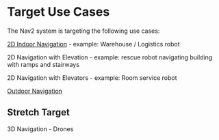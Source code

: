 

# Target Use Cases
The Nav2 system is targeting the following use cases:

[2D Indoor Navigation](indoor_navigation_use_case.md) - example: Warehouse / Logistics robot

2D Navigation with Elevation - example: rescue robot navigating building with ramps and stairways

2D Navigation with Elevators - example: Room service robot

[Outdoor Navigation](outdoor_navigation_use_case.md)

## Stretch Target
3D Navigation - Drones
